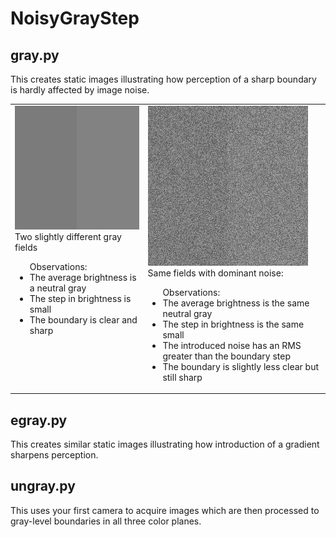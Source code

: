 # NoisyGrayStep

## gray.py
This creates static images illustrating how perception
of a sharp boundary is hardly affected by image noise.

<table><tr><td valign="top">
<img src="https://github.com/jlettvin/NoisyGrayStep/blob/master/CleanGrayStep.png">
</img>
<br />Two slightly different gray fields
<br />
<ul>
<lh>Observations:</lh>
<li>The average brightness is a neutral gray</li>
<li>The step in brightness is small</li>
<li>The boundary is clear and sharp</li>
</ul>
</td><td valign="top">
<img src="https://github.com/jlettvin/NoisyGrayStep/blob/master/NoisyGrayStep.png">
</img>
<br />Same fields with dominant noise:
<br />
<ul>
<lh>Observations:</lh>
<li>The average brightness is the same neutral gray</li>
<li>The step in brightness is the same small</li>
<li>The introduced noise has an RMS greater than the boundary step</li>
<li>The boundary is slightly less clear but still sharp</li>
</ul>
</td></tr></table>

## egray.py
This creates similar static images illustrating how
introduction of a gradient sharpens perception.

## ungray.py
This uses your first camera to acquire images which are then
processed to gray-level boundaries in all three color planes.
